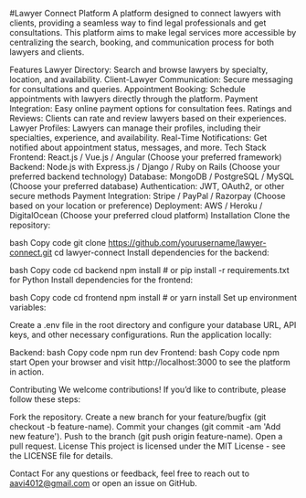 #Lawyer Connect Platform
A platform designed to connect lawyers with clients, providing a seamless way to find legal professionals and get consultations. This platform aims to make legal services more accessible by centralizing the search, booking, and communication process for both lawyers and clients.

Features
Lawyer Directory: Search and browse lawyers by specialty, location, and availability.
Client-Lawyer Communication: Secure messaging for consultations and queries.
Appointment Booking: Schedule appointments with lawyers directly through the platform.
Payment Integration: Easy online payment options for consultation fees.
Ratings and Reviews: Clients can rate and review lawyers based on their experiences.
Lawyer Profiles: Lawyers can manage their profiles, including their specialties, experience, and availability.
Real-Time Notifications: Get notified about appointment status, messages, and more.
Tech Stack
Frontend: React.js / Vue.js / Angular (Choose your preferred framework)
Backend: Node.js with Express.js / Django / Ruby on Rails (Choose your preferred backend technology)
Database: MongoDB / PostgreSQL / MySQL (Choose your preferred database)
Authentication: JWT, OAuth2, or other secure methods
Payment Integration: Stripe / PayPal / Razorpay (Choose based on your location or preference)
Deployment: AWS / Heroku / DigitalOcean (Choose your preferred cloud platform)
Installation
Clone the repository:

bash
Copy code
git clone https://github.com/yourusername/lawyer-connect.git
cd lawyer-connect
Install dependencies for the backend:

bash
Copy code
cd backend
npm install  # or pip install -r requirements.txt for Python
Install dependencies for the frontend:

bash
Copy code
cd frontend
npm install  # or yarn install
Set up environment variables:

Create a .env file in the root directory and configure your database URL, API keys, and other necessary configurations.
Run the application locally:

Backend:
bash
Copy code
npm run dev
Frontend:
bash
Copy code
npm start
Open your browser and visit http://localhost:3000 to see the platform in action.

Contributing
We welcome contributions! If you’d like to contribute, please follow these steps:

Fork the repository.
Create a new branch for your feature/bugfix (git checkout -b feature-name).
Commit your changes (git commit -am 'Add new feature').
Push to the branch (git push origin feature-name).
Open a pull request.
License
This project is licensed under the MIT License - see the LICENSE file for details.

Contact
For any questions or feedback, feel free to reach out to aavi4012@gmail.com or open an issue on GitHub.
